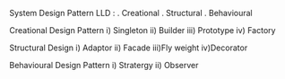 System Design Pattern
LLD : . Creational . Structural . Behavioural 

Creational Design Pattern
i) Singleton
ii) Builder
iii) Prototype
iv) Factory

Structural Design
i) Adaptor
ii) Facade
iii)Fly weight
iv)Decorator

Behavioural Design Pattern
i) Stratergy
ii) Observer
